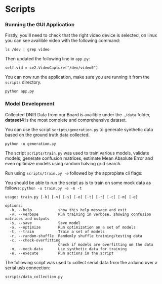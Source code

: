 # Scripts

### Running the GUI Application

Firstly, you'll need to check that the right video device is selected, on linux you can see availible video with the following command:
```
ls /dev | grep video
```

Then updated the following line in `app.py`:
```
self.vid = cv2.VideoCapture("/dev/video0")
```

You can now run the application, make sure you are running it from the `scripts` directory.
```
python app.py
```

### Model Development

Collected DNIR Data from our Board is availible under the `./data` folder, **dataset4** is the most complete and comprehensive dataset.

You can use the script `scripts/generation.py` to generate synthetic data based on the ground truth data collected.

```
python -u generation.py 
```

The script `scripts/train.py` was used to train various models, validate models, generate confusion matrices, estimate Mean Absolute Error and even opitimize models using random halving grid search.

Run using `scripts/train.py -e` followed by the appropiate cli flags:

You should be able to run the script as is to train on some mock data as follows: `python -u train.py -e -m -t `

```
usage: train.py [-h] [-v] [-s] [-o] [-t] [-r] [-c] [-m] [-e]

options:
  -h, --help            show this help message and exit
  -v, --verbose         Run training in verbose, showing confusion matrices and outputs
  -s, --save            Save model
  -o, --optimize        Run optimization on a set of models
  -t, --train           Train a set of models
  -r, --random-shuffle  Randomly shuffle training/testing data
  -c, --check-overfitting
                        Check if models are overfitting on the data
  -m, --mock-data       Use synthetic data for training
  -e, --execute         Run actions in the script

```

The following script was used to collect serial data from the arduino over a serial usb connection:

```
scripts/data_collection.py
```
